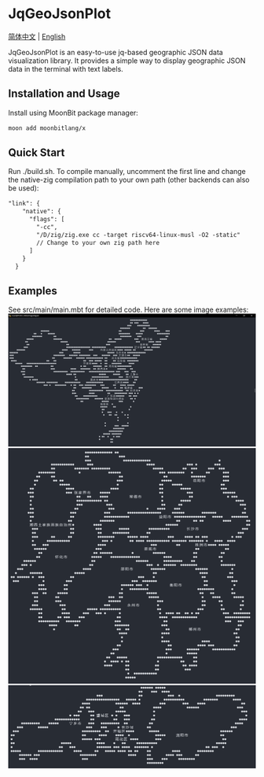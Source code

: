 # JqGeoJsonPlot
[简体中文](README.md) | [English](README_EN.md)

JqGeoJsonPlot is an easy-to-use jq-based geographic JSON data visualization library. It provides a simple way to display geographic JSON data in the terminal with text labels.

## Installation and Usage
Install using MoonBit package manager:

```bash
moon add moonbitlang/x
```

## Quick Start
Run ./build.sh. To compile manually, uncomment the first line and change the native-zig compilation path to your own path (other backends can also be used):

```src/main/moon.pkg.json]
"link": {
    "native": {
      "flags": [
        "-cc",
        "/D/zig/zig.exe cc -target riscv64-linux-musl -O2 -static"
        // Change to your own zig path here
      ]
    }
  }
```

## Examples
See src/main/main.mbt for detailed code. Here are some image examples:
![Example Plot](image/china.png)
![Example Plot](image/hunan.png)
![Example Plot](image/changsha.png)
